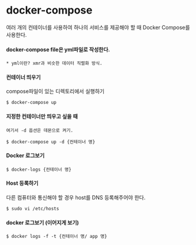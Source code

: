# docker-compose 
 여러 개의 컨테이너를 사용하여 하나의 서비스를 제공해야 할 때 Docker Compose를 사용한다. 

#### docker-compose file은 yml파일로 작성한다.
	* yml이란? xmr과 비슷한 데이터 직렬화 방식.


#### 컨테이너 띄우기
compose파일이 있는 디렉토리에서 실행하기
```
$ docker-compose up
```

#### 지정한 컨테이너만 띄우고 싶을 때
	여기서 -d 옵션은 데몬으로 켜기.
``` 
$ docker-compose up -d {컨테이너 명}
```
	
#### Docker 로그보기
```
$ docker-logs {컨테이너 명}
```

#### Host 등록하기
다른 컴퓨터와 통신해야 할 경우 host를 DNS 등록해주어야 한다.
```
$ sudo vi /etc/hosts
```

#### docker 로그보기 (이어지게 보기)
```
$ docker logs -f -t {컨테이너 명/ app 명}
``` 
